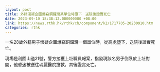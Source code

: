 ```yaml
---
layout: post
title: 外籍漢疑企圖爆竊銅鑼灣某單位時墮下　送院後證實死亡
date: 2023-09-10 18:38:12.000000000 +08:00
link: https://news.rthk.hk/rthk/ch/component/k2/1717705-20230910.htm
categories: rthk
---
```


一名28歲外籍男子懷疑企圖爆竊銅鑼灣一個單位時，從高處墮下，送院後證實死亡。

現場是利園山道21號，警方接獲上址職員報案，指發現該名男子倒臥於上址對開，他昏迷被送往瑪麗醫院搶救，其後證實死亡。
